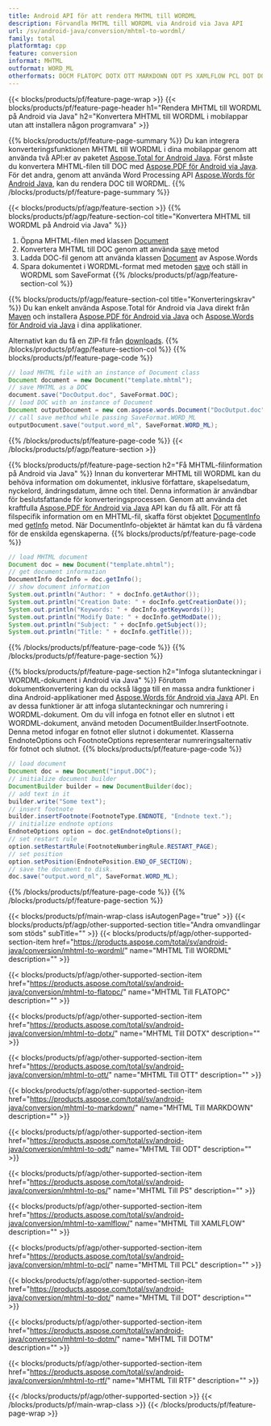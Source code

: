 ```yaml
---
title: Android API för att rendera MHTML till WORDML
description: Förvandla MHTML till WORDML via Android via Java API
url: /sv/android-java/conversion/mhtml-to-wordml/
family: total
platformtag: cpp
feature: conversion
informat: MHTML
outformat: WORD_ML
otherformats: DOCM FLATOPC DOTX OTT MARKDOWN ODT PS XAMLFLOW PCL DOT DOTM RTF
---
```

{{< blocks/products/pf/feature-page-wrap >}}
{{< blocks/products/pf/feature-page-header h1="Rendera MHTML till WORDML på Android via Java" h2="Konvertera MHTML till WORDML i mobilappar utan att installera någon programvara" >}}

{{% blocks/products/pf/feature-page-summary %}}
Du kan integrera konverteringsfunktionen MHTML till WORDML i dina mobilappar genom att använda två API:er av paketet [Aspose.Total for Android Java](https://products.aspose.com/total/android-java/). Först måste du konvertera MHTML-filen till DOC med [Aspose.PDF för Android via Java](https://products.aspose.com/pdf/android-java/). För det andra, genom att använda Word Processing API [Aspose.Words för Android Java](https://products.aspose.com/words/android-java/), kan du rendera DOC till WORDML. 
{{% /blocks/products/pf/feature-page-summary  %}}

{{< blocks/products/pf/agp/feature-section >}}
{{% blocks/products/pf/agp/feature-section-col title="Konvertera MHTML till WORDML på Android via Java" %}}
1. Öppna MHTML-filen med klassen [Document](https://reference.aspose.com/pdf/java/com.aspose.pdf/Document)
2. Konvertera MHTML till DOC genom att använda [save](https://reference.aspose.com/pdf/java/com.aspose.pdf/Document#save-java.lang.String-com.aspose.pdf.SaveOptions-) metod
3. Ladda DOC-fil genom att använda klassen [Document](https://reference.aspose.com/words/java/com.aspose.words/Document) av Aspose.Words
4. Spara dokumentet i WORDML-format med metoden [save](https://reference.aspose.com/words/java/com.aspose.words/Document#save(java.lang.String,int)) och ställ in WORDML som SaveFormat
{{% /blocks/products/pf/agp/feature-section-col %}}

{{% blocks/products/pf/agp/feature-section-col title="Konverteringskrav" %}}
Du kan enkelt använda Aspose.Total för Android via Java direkt från [Maven](https://repository.aspose.com/webapp/#/artifacts/browse/tree/General/repo/com/aspose/aspose-total) och installera [Aspose.PDF för Android via Java](https://docs.aspose.com/pdf/androidjava/installation/) och [Aspose.Words för Android via Java](https://docs.aspose.com/words/java/install-aspose-words-for-android-via-java/#install-asposewords-for-android-via-java-from-maven-repository) i dina applikationer.

Alternativt kan du få en ZIP-fil från [downloads](https://downloads.aspose.com/total/androidjava).
{{% /blocks/products/pf/agp/feature-section-col %}}
{{% blocks/products/pf/feature-page-code %}}

```java
// load MHTML file with an instance of Document class
Document document = new Document("template.mhtml");
// save MHTML as a DOC 
document.save("DocOutput.doc", SaveFormat.DOC); 
// load DOC with an instance of Document
Document outputDocument = new com.aspose.words.Document("DocOutput.doc");
// call save method while passing SaveFormat.WORD_ML
outputDocument.save("output.word_ml", SaveFormat.WORD_ML);   
```

{{% /blocks/products/pf/feature-page-code %}}
{{< /blocks/products/pf/agp/feature-section >}}

{{% blocks/products/pf/feature-page-section  h2="Få MHTML-filinformation på Android via Java" %}}
Innan du konverterar MHTML till WORDML kan du behöva information om dokumentet, inklusive författare, skapelsedatum, nyckelord, ändringsdatum, ämne och titel. Denna information är användbar för beslutsfattande för konverteringsprocessen. Genom att använda det kraftfulla [Aspose.PDF för Android via Java](https://docs.aspose.com/pdf/androidjava/) API kan du få allt. För att få filspecifik information om en MHTML-fil, skaffa först objektet [DocumentInfo](https://reference.aspose.com/pdf/java/com.aspose.pdf/DocumentInfo) med [getInfo](https://reference.aspose.com/pdf/java/com.aspose.pdf/Document#getInfo--) metod. När DocumentInfo-objektet är hämtat kan du få värdena för de enskilda egenskaperna.
{{% blocks/products/pf/feature-page-code %}}

```java
// load MHTML document
Document doc = new Document("template.mhtml");
// get document information
DocumentInfo docInfo = doc.getInfo();
// show document information
System.out.println("Author: " + docInfo.getAuthor());
System.out.println("Creation Date: " + docInfo.getCreationDate());
System.out.println("Keywords: " + docInfo.getKeywords());
System.out.println("Modify Date: " + docInfo.getModDate());
System.out.println("Subject: " + docInfo.getSubject());
System.out.println("Title: " + docInfo.getTitle());
```
{{% /blocks/products/pf/feature-page-code  %}}
{{% /blocks/products/pf/feature-page-section %}}

{{% blocks/products/pf/feature-page-section  h2="Infoga slutanteckningar i WORDML-dokument i Android via Java" %}}
Förutom dokumentkonvertering kan du också lägga till en massa andra funktioner i dina Android-applikationer med [Aspose.Words för Android via Java](https://products.aspose.com/words/androidjava/) API. En av dessa funktioner är att infoga slutanteckningar och numrering i WORDML-dokument. Om du vill infoga en fotnot eller en slutnot i ett WORDML-dokument, använd metoden DocumentBuilder.InsertFootnote. Denna metod infogar en fotnot eller slutnot i dokumentet. Klasserna EndnoteOptions och FootnoteOptions representerar numreringsalternativ för fotnot och slutnot.
{{% blocks/products/pf/feature-page-code %}}

```java
// load document
Document doc = new Document("input.DOC");
// initialize document builder
DocumentBuilder builder = new DocumentBuilder(doc);
// add text in it
builder.write("Some text");
// insert footnote
builder.insertFootnote(FootnoteType.ENDNOTE, "Endnote text.");
// initialize endnote options
EndnoteOptions option = doc.getEndnoteOptions();
// set restart rule
option.setRestartRule(FootnoteNumberingRule.RESTART_PAGE);
// set position
option.setPosition(EndnotePosition.END_OF_SECTION);
// save the document to disk.
doc.save("output.word_ml", SaveFormat.WORD_ML);  
```
{{% /blocks/products/pf/feature-page-code  %}}
{{% /blocks/products/pf/feature-page-section %}}

{{< blocks/products/pf/main-wrap-class isAutogenPage="true" >}}
{{< blocks/products/pf/agp/other-supported-section title="Andra omvandlingar som stöds" subTitle="" >}}
{{< blocks/products/pf/agp/other-supported-section-item href="https://products.aspose.com/total/sv/android-java/conversion/mhtml-to-wordml/" name="MHTML Till WORDML" description="" >}}

{{< blocks/products/pf/agp/other-supported-section-item href="https://products.aspose.com/total/sv/android-java/conversion/mhtml-to-flatopc/" name="MHTML Till FLATOPC" description="" >}}

{{< blocks/products/pf/agp/other-supported-section-item href="https://products.aspose.com/total/sv/android-java/conversion/mhtml-to-dotx/" name="MHTML Till DOTX" description="" >}}

{{< blocks/products/pf/agp/other-supported-section-item href="https://products.aspose.com/total/sv/android-java/conversion/mhtml-to-ott/" name="MHTML Till OTT" description="" >}}

{{< blocks/products/pf/agp/other-supported-section-item href="https://products.aspose.com/total/sv/android-java/conversion/mhtml-to-markdown/" name="MHTML Till MARKDOWN" description="" >}}

{{< blocks/products/pf/agp/other-supported-section-item href="https://products.aspose.com/total/sv/android-java/conversion/mhtml-to-odt/" name="MHTML Till ODT" description="" >}}

{{< blocks/products/pf/agp/other-supported-section-item href="https://products.aspose.com/total/sv/android-java/conversion/mhtml-to-ps/" name="MHTML Till PS" description="" >}}

{{< blocks/products/pf/agp/other-supported-section-item href="https://products.aspose.com/total/sv/android-java/conversion/mhtml-to-xamlflow/" name="MHTML Till XAMLFLOW" description="" >}}

{{< blocks/products/pf/agp/other-supported-section-item href="https://products.aspose.com/total/sv/android-java/conversion/mhtml-to-pcl/" name="MHTML Till PCL" description="" >}}

{{< blocks/products/pf/agp/other-supported-section-item href="https://products.aspose.com/total/sv/android-java/conversion/mhtml-to-dot/" name="MHTML Till DOT" description="" >}}

{{< blocks/products/pf/agp/other-supported-section-item href="https://products.aspose.com/total/sv/android-java/conversion/mhtml-to-dotm/" name="MHTML Till DOTM" description="" >}}

{{< blocks/products/pf/agp/other-supported-section-item href="https://products.aspose.com/total/sv/android-java/conversion/mhtml-to-rtf/" name="MHTML Till RTF" description="" >}}


{{< /blocks/products/pf/agp/other-supported-section >}}
{{< /blocks/products/pf/main-wrap-class >}}
{{< /blocks/products/pf/feature-page-wrap >}}